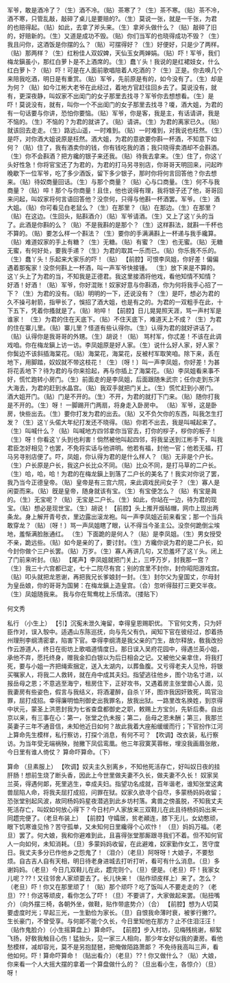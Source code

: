 <!-- { "loadSidebar": true } -->
军爷，敢是酒冷了？（生）酒不冷。（贴）茶寒了？（生）茶不寒。（贴）茶不冷，酒不寒，只管乱敲，敲碎了桌儿是要赔的?。（生）莫说一张，就是一千张，为君的也赔得起。（贴）如此，去拿了斧头来。（生）拿斧头做什么？（贴）敲碎了旧的，好赔新的。（生）又道是成功不毁。（贴）你们当军的也晓得成功不毁？（生）我且问你，这酒饭是你摆的么？（贴）可摆得好？（生）好便好，只是少了两样。（贴）那两样？（生）红粉佳人双奴婢，天仙玉女两婵娟。（贴）吓！军爷，我们梅龙鎭虽小，那红白萝卜是不上酒席的。（生）蠢丫头！我说的是红裙妓女，什么红白萝卜？（贴）吓！可是在人面前歌唱陪着人吃酒的？（生）正是。你去唤几个来陪我吃酒，明日是有重赏。（贴）军爷，先前原是有的，如今没有了。（生）却是为何？（贴）如今江彬大老爷在此经过，着地方官赶往回乡去了。莫说没有，就有，更深夜静，叫奴家不出闺门的女子那里去找寻？军爷你去想想看。（生）是吓！莫说没有，就有，叫你一个不出闺门的女子那里去找寻？嗄，酒大姐，为君的有一句话要与你讲，恐怕你要恼。（贴）军爷，你是客，我是主，有话请讲，我是不恼的。（生）不恼的？为君的就讲了。（贴）请讲。（生）为君的离家已久。（贴）就该回去走走。（生）路远山遥，一时难到。（贴）一时难到，对我说也枉然。（生）是吓，对你酒大姐说原是枉然。酒大姐，为君的意欲要你斟一杯酒，不知意下如何？（贴）住了，我有酒卖你的钱，你有钱吃我的酒；我只晓得卖酒却不会斟酒。（生）你不会斟酒？把方纔的银子来还我。（贴）待我去拿来。（生）住了，你这丫头好性急！你将官宝还了为君的，为君的打马另寻别店，你哥哥天明回来，问起昨晚歇下一位军爷，吃了多少酒饭，留下多少银子，那时你将何言回答他？你去想来。（贴）待奴商量回话。（生）与那个商量？（贴）心与口商量。（生）何不与我商量？（贴）啐！那个与你商量！且住，他也说得有理，我将银子还了他，哥哥回来问起，叫奴家将何言语回答他？没奈何，只得与他斟一杯酒罢。军爷。（生）酒大姐。（贴）你可看见白老鼠么？（生）在那里？（贴）在那边。（生）在那里？（贴）在这边。（生回头，贴斟酒介）（贴）军爷请酒。（生）又上了这丫头的当了。此酒是你斟的么？（贴）不是我斟的是那个？（生）这样斟法，就斟一千杯也不算的。（贴）要怎么样一个斟法？（生）要你的手满满斟上一杯递与我手纔算。（贴）难道奴家的手上有糖？（生）无糖。（贴）有蜜？（生）也无蜜。（贴）无糖无蜜，有何好处，要我手递？（生）为君的取其一乐而已。（贴）你乐我不乐的。（生）蠢丫头！乐起来大家乐的吓！（贴）
【前腔】可恨李凤姐，你好差！偏偏遇着那寃家！没奈何斟上一杯酒，叫一声军爷快接锺。
（生）放下来是不算的。
这丫头上了为君的当，不知我是正德君。我这里接酒将他戏，看他知情不知情？
好酒！好酒！（贴）军爷，你好混账！奴家好意与你斟酒，你为何将我手心招了一下？（生）为君的没有。（贴）明明的一下，还说没有？（生）是吓，想必为君的久不操弓射箭，指甲长了，悞招了酒大姐，也是有之的。为君的一双粗手在此，十下五下，凭着你搔就是了。（贴）哟啐！
【前腔】日儿晃晃照天涯，骂一声村军是谁家！
（生）为君的住在天底下。（贴）不住天底下，难道天上不成？（生）为君的住在寨儿里。（贴）寨儿里？怪道有些认得你。（生）认得为君的就好讲话了。（贴）认得你是我哥哥的外甥。（生）胡说！（贴）
骂村军，你忒差！不该在此调戏咱。你在梅龙鎭上访一访。李凤姐原是好人家。（生）说什么好人家，好人家？你鬓边不该斜插海棠花。（贴）海棠花，海棠花，反被村军取笑咱。除下来，丢在地下，用脚踏，奴奴就不带这枝花！（生）〔呀！〕叫一声李凤姐，你好差！为甚将花丢地下？待为君的与你来拾起，再与你插上了海棠花。（贴）李凤姐看来事不好，慌忙跑转小房门。（生）前面走的是李凤姐，后面跟随朱武宗；任你走到东洋大海去，为君的赶到水晶宫。（贴）我双手就把门关上。（生）慌忙赶到小房门。
酒大姐开门。（贴）门是不开的。（生）不开，为君的就打下门来。（贴）随你打我是不开的。（生）呀！
一脚踢开门两扇，将身走入卧房中。
（贴）军爷，这是卧房，快些出去。（生）要你打发为君的出去。（贴）又不负欠你的东西，叫我怎生打发？（生）这丫头偌大年纪打发还不晓得。（贴）你若不出去，我是叫喊起来了。（生）叫喊什么？（贴）叫喊地方四邻拿你当官去，打你的桚子，桚你的板子！（生）呀！你看这丫头到也利害！倘然被他叫起四邻，将我呈送到江彬手下，叫我君臣怎好相见？也罢，不免将实话与他讲明。他若有福，封他一官；他若无福，打马另寻别店便了。吓，凤姐，你认得为君的是什么样人？（贴）无非是个户长。（生）户长原是户长，我这户长比众不同。（贴）比众不同，是打马草的二户长。（生）哈，哈，哈！为君的在梅龙鎭上到落了二户长的美名了！我实对你说了罢，我乃当今正德皇帝。（贴）皇帝是有三宫六院，来此调戏民间女子？（生）寡人是闲耍而来。（贴）旣是皇帝，随身就该有宝。（生）有宝便怎么？（贴）有宝是眞的。（生）无宝呢？（贴）无宝是二户长。（生）如此，你站在一边，待为君的现宝。（贴）想必是现世宝。（生）胡说！
【前腔】头上推开烟毡帽，网巾上现出两条龙。身上解开青号衣，里边露出滚龙袍。叫一声李凤姐近前来看宝；那一个当兵敢穿龙？（贴）〔呀！〕骂一声凤姐瞎了眼，认不得当今圣主公。没奈何跪倒尘埃地，羞惭满脸胀通红。
（生）下面跪的是何人？（贴）是李凤姐。（生）男女授受不亲，跪远些。（贴）如今是亲的了，要讨封。（生）方纔你说为君的是二户长，如今封你做个三户长罢。（贴）万岁。（生）寡人再讲几句，又恐羞坏了这丫头。闭上了门前来听封。（贴）
【尾声】李凤姐就把门关上，三呼万岁，封我那一宫？（生）我三十六宫都已定，七十二院尽有宫；别的宫里不封你，封你昭阳游戏宫。（贴）叩头就把龙恩谢，再把我兄长爹娘封一封。（生）封尔父为皇国丈，尔母封为皇岳娘，你的哥哥为国舅：在梅龙鎭上造皇宫。（合）忽听得鼓打三更交半夜。
（生）凤姐随我来。
我与你在鸳鸯枕上乐情浓。（搂贴下）
 
何文秀
 
私行
（小生上）
【引】沉寃未泄久淹留，幸得皇恩赐职优。
下官何文秀，只为奸臣作对，误入彀中。适遇山东陈巡抚，向与先父有仇，闻知下官在彼经过，卽着扬州理刑李纲清密拿，陷害下官。幸得李纲清是我父亲的门生，故尔释放，敎我改扮作云游道人，终日在街坊上歌唱道情度日。那日误入吴府花园中，得遇兰英小姐，承他不弃，愿托终身，赠我金扣白银以为后日相会之记。又被他父亲拿住，将我打死，要与小姐一齐把绳索捆定，送入太湖内，以葬鱼腹。又亏得老夫人见怜，将银买嘱家人，将我二人救转，就在舟中成其夫妇。指望逃往他乡，图个功名寸进，以报岳母之恩；不意逃至海宁，租房住下，正好攻书，又遇着房主张堂兽心人面，见我妻房有些姿色，假言与我结义，将酒灌醉，自杀丫环，图诈我因奸致死，鸣官治罪，屈打成招。幸得廉明恤刑御史出我罪名，放我出狱。一路里改名换姓，到京得中状元，蒙圣上洪恩封我为七省查盘都御史之职，敕赐上方宝剑，先斩后奏。自出京以来，有三事在心：第一，张堂之仇未报；第二，岳母之恩未酬；第三，我那兰英妻子三年不通音信，未知他近日如何？故此我着大座船缓缓而行；下官扮作江河上算命先生模样，私行察访，打探个消息，有何不可？
【吹调】改衣装，私行察访。为当年受无端祸殃，抛撇下凤侣鸾凰。他三年寂寞芙蓉帐，埋没我画眉张敞，今日里有谁人倚仗？
算命吓算命。（下）
 
算命
（旦素服上）
【吹调】奴夫主久别离乡，不知他死活存亡，好叫奴日夜的挂肝肠！想前生烧了断头香，因此上今世里做夫妻不久长，做夫妻不久长！
奴家吴兰英，得遇何郞，死里逃生，幸成夫妇。指望功名成就，百年谐老，谁知张堂这禽兽屈陷人命，将我夫屈打成招，问罪在狱。奴家久欲寻个自尽，多蒙杨妈妈收留；恐张堂别起风波，故同杨妈妈星夜潜逃到此乡坊村落。禽兽之傍虽脱，不知我丈夫死活存亡，叫奴如何放心得下？今日村户人家放来三双鞋儿在此且待杨妈妈出来一同趱完便了。（老旦布装上）
【前腔】守孀居，贫老顚连，膝下无儿，女幼憨顽，眼下饥寒谁见怜？苦守孤单，又未知何日里纔得个心欢忭！
（旦）妈妈万福。（老旦）罢了。何大娘，我和你避难到此，且喜得张堂那厮跟寻我们不着。但不知何官人一向如何，未知消耗。（旦）多蒙妈妈收留，在此避难，奴家勤作女工，苦守度日。我丈夫多分已作他乡之怨鬼了！（泪介）（老旦）阿呀呀！大娘子，不要愁烦。自古吉人自有天相，明日待老身进城去打听打听，看可有什么消息。（旦）多谢妈妈。（老旦）今日几双鞋儿在此，趱完则个。（旦）便是。（老旦）吓！我家女儿呢？??！又往邻舍人家顽耍去了。长儿快来！（贴作顽皮样上）来了。怎么？（老旦）吓！你又在那里顽了！（贴）那个顽吓？吃了饭叫人不要走走的？（老旦）??！你这等顽皮，看你怎么了吓！（旦）不要讲了，大家做起来罢。（贴扭嘴介）（向外摆三椅，各朝外坐，做鞋，贴作带底势介）（合）
【前腔】想为人切莫要虚度时光；早起三光，一生勤俭为家长。（旦）自恨我命薄时衰，被爹行撇??。生长豪门，不曾受享。与何郞不能个久长，今日里知他在那方？止不住泪汪汪！
（贴作鬼脸介）（小生摇算盘上）算命吓。
【前腔】步入村坊，见梅残桃谢，柳絮飞扬，好敎我触目心伤！猛抬头，见一家三人相向，那少年女好似我的妻房。看他愁模样，减却容光，莫不是另抱琵琶，把俺做陌路萧郞？
不免待我高叫三声，看他如何。吓！算命吓算命！（贴出看介）（老旦）??！你又做什么？（贴）大娘，你来看一个人大摇大摆的拿着一个算盘做什么的？（旦出看小生，各惊介）（旦）呀！
